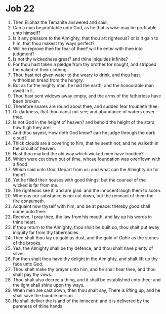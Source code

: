 ﻿# Job 22
1. Then Eliphaz the Temanite answered and said, 
2. Can a man be profitable unto God, as he that is wise may be profitable unto himself? 
3. Is it any pleasure to the Almighty, that thou art righteous? or is it gain to him, that thou makest thy ways perfect? 
4. Will he reprove thee for fear of thee? will he enter with thee into judgment? 
5. Is not thy wickedness great? and thine iniquities infinite? 
6. For thou hast taken a pledge from thy brother for nought, and stripped the naked of their clothing. 
7. Thou hast not given water to the weary to drink, and thou hast withholden bread from the hungry. 
8. But as for the mighty man, he had the earth; and the honourable man dwelt in it. 
9. Thou hast sent widows away empty, and the arms of the fatherless have been broken. 
10. Therefore snares are round about thee, and sudden fear troubleth thee; 
11. Or darkness, that thou canst not see; and abundance of waters cover thee. 
12. Is not God in the height of heaven? and behold the height of the stars, how high they are! 
13. And thou sayest, How doth God know? can he judge through the dark cloud? 
14. Thick clouds are a covering to him, that he seeth not; and he walketh in the circuit of heaven. 
15. Hast thou marked the old way which wicked men have trodden? 
16. Which were cut down out of time, whose foundation was overflown with a flood: 
17. Which said unto God, Depart from us: and what can the Almighty do for them? 
18. Yet he filled their houses with good things: but the counsel of the wicked is far from me. 
19. The righteous see it, and are glad: and the innocent laugh them to scorn. 
20. Whereas our substance is not cut down, but the remnant of them the fire consumeth. 
21. Acquaint now thyself with him, and be at peace: thereby good shall come unto thee. 
22. Receive, I pray thee, the law from his mouth, and lay up his words in thine heart. 
23. If thou return to the Almighty, thou shalt be built up, thou shalt put away iniquity far from thy tabernacles. 
24. Then shalt thou lay up gold as dust, and the gold of Ophir as the stones of the brooks. 
25. Yea, the Almighty shall be thy defence, and thou shalt have plenty of silver. 
26. For then shalt thou have thy delight in the Almighty, and shalt lift up thy face unto God. 
27. Thou shalt make thy prayer unto him, and he shall hear thee, and thou shalt pay thy vows. 
28. Thou shalt also decree a thing, and it shall be established unto thee: and the light shall shine upon thy ways. 
29. When men are cast down, then thou shalt say, There is lifting up; and he shall save the humble person. 
30. He shall deliver the island of the innocent: and it is delivered by the pureness of thine hands. 
